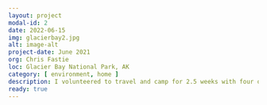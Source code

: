 ```yaml
---
layout: project
modal-id: 2
date: 2022-06-15
img: glacierbay2.jpg
alt: image-alt
project-date: June 2021
org: Chris Fastie
loc: Glacier Bay National Park, AK
category: [ environment, home ]
description: I volunteered to travel and camp for 2.5 weeks with four other team members through the Alaskan wilderness to study primary forest succession. We relocted and documented the status of 50 plots in remote marine environments in Glacier Bay National Park, braving poor weather, biting insects, and bear country. I've never had so much fun! Read about the experience from the project lead's blog <a href="http://fastie.net/camera-crew/">here</a> and <a href="http://fastie.net/blueberry-hemlock/">here</a>.
ready: true
---
```

